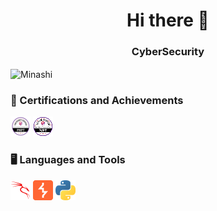 <h1 align="center">Hi there 👋</h1>
<h3 align="center">CyberSecurity</h3>


<img align="center" src="https://github-readme-stats.vercel.app/api?username=Minashi&show_icons=true&locale=en&theme=neon" alt="Minashi"/>

### 🏅 Certifications and Achievements
<a href="https://www.credential.net/135f5906-4e75-4fc4-9791-b40d955a236f">![PNPT](./icons/pnpticon.png "PNPT")</a>
<a href="https://www.credential.net/56f25b4d-2b41-494d-8696-231641dff76e?key=e366728fc5f90bae8c75890263e37d4c98fcb246f7bbf429e94303abd97562f9">![PJPT](./icons/pjpticon.png "PJPT")</a>

### 🖥️ Languages and Tools
![Kali Linux](./icons/kalilinux.png "Kali Linux")
![BurpSuite](./icons/BurpSuite.png "BurpSuite")
![Python](./icons/python.png "Python")
